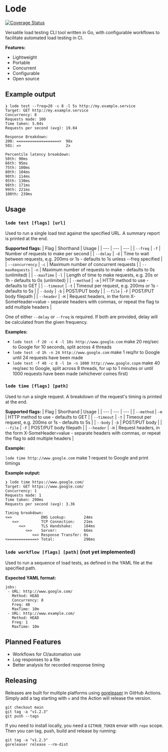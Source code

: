 # Lode

[![Coverage Status](https://coveralls.io/repos/github/JamesBalazs/lode/badge.svg?branch=main&t=LIyVhQ)](https://coveralls.io/github/JamesBalazs/lode?branch=main)

Versatile load testing CLI tool written in Go, with configurable workflows to facilitate automated load testing in CI.

**Features:**
- Lightweight
- Portable
- Concurrent
- Configurable
- Open source

## Example output
```
❯ lode test --freq=20 -c 8 -l 5s http://my.example.service
Target: GET http://my.example.service
Concurrency: 8
Requests made: 100
Time taken: 5.04s
Requests per second (avg): 19.84

Response Breakdown:
200: ===================>  98x
501: =>                    2x

Percentile latency breakdown:
50th: 90ms
66th: 95ms
75th: 100ms
80th: 104ms
90th: 114ms
95th: 130ms
98th: 171ms
99th: 221ms
100th: 239ms
```

## Usage
### `lode test [flags] [url]`
Used to run a single load test against the specified URL.
A summary report is printed at the end.

**Supported flags:**
| Flag | Shorthand | Usage |
| --- | --- | --- |
| `--freq` | `-f` | Number of requests to make per second |
| `--delay` | `-d` | Time to wait between requests, e.g. 200ms or 1s - defaults to 1s unless --freq specified |
| `--concurrency` | `-c` | Maximum number of concurrent requests |
| `--maxRequests` | `-n` | Maximum number of requests to make - defaults to 0s (unlimited) |
| `--maxTime` | `-l` | Length of time to make requests, e.g. 20s or 1h - defaults to 0s (unlimited) |
| `--method` | `-m` | HTTP method to use - defaults to GET |
| `--timeout` | `-t` | Timeout per request, e.g. 200ms or 1s - defaults to 5s |
| `--body` | `-b` | POST/PUT body |
| `--file` | `-F` | POST/PUT body filepath |
| `--header` | `-H` | Request headers, in the form X-SomeHeader=value - separate headers with commas, or repeat the flag to add multiple headers |

One of either `--delay` or `--freq` is required. If both are provided, delay will be calculated from the given frequency.

**Examples:**
- `lode test -f 20 -c 4 -l 10s http://www.google.com` make 20 req/sec to Google for 10 seconds, split across 4 threads
- `lode test -d 1h -n 24 http://www.google.com` make 1 req/hr to Google until 24 requests have been made
- `lode test -f 40 -c 8 -l 1m -n 1000 http://www.google.copm` make 40 req/sec to Google, split across 8 threads, for up to 1 minutes or until 1000 requests have been made (whichever comes first) 

### `lode time [flags] [path]`
Used to run a single request.
A breakdown of the request's timing is printed at the end.

**Supported flags:**
| Flag | Shorthand | Usage |
| --- | --- | --- |
| `--method` | `-m` | HTTP method to use - defaults to GET |
| `--timeout` | `-t` | Timeout per request, e.g. 200ms or 1s - defaults to 5s |
| `--body` | `-b` | POST/PUT body |
| `--file` | `-F` | POST/PUT body filepath |
| `--header` | `-H` | Request headers, in the form X-SomeHeader=value - separate headers with commas, or repeat the flag to add multiple headers |

**Example:**

`lode time http://www.google.com` make 1 request to Google and print timings

**Example output:**
```
❯ lode time https://www.google.com/
Target: GET https://www.google.com/
Concurrency: 1
Requests made: 1
Time taken: 290ms
Requests per second (avg): 3.36

Timing breakdown:
<=>             DNS Lookup:        24ms
   <=>          TCP Connection:    21ms
      <=>       TLS Handshake:     184ms
         <=>    Server:            66ms
            <=> Response Transfer: 0s
<=============> Total:             296ms
```

### `lode workflow [flags] [path]` (not yet implemented)
Used to run a sequence of load tests, as defined in the YAML file at the specified path.

**Expected YAML format:**
```
jobs:
 - URL: http://www.google.com/
   Method: HEAD
   Concurrency: 8
   Freq: 40
   MaxTime: 10m
 - URL: http://www.example.com/
   Method: HEAD
   Freq: 1
   MaxTime: 10m
```

## Planned Features
- Workflows for CI/automation use
- Log responses to a file
- Better analysis for recorded response timing

## Releasing
Releases are built for multiple platforms using [goreleaser](https://github.com/goreleaser/goreleaser) in GitHub Actions.
Simply add a tag starting with `v` and the Action will release the version.

```
git checkout main
git tag -a "v1.2.3"
git push --tags
```

If you need to install locally, you need a `GITHUB_TOKEN` envar with `repo` scope. Then you can tag, push, build and release by running:
```
git tag -a "v1.2.3"
goreleaser release --rm-dist
```